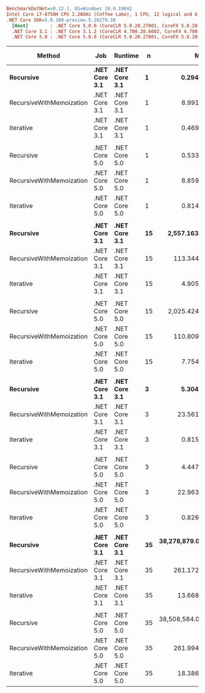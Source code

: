 ``` ini

BenchmarkDotNet=v0.12.1, OS=Windows 10.0.19042
Intel Core i7-8750H CPU 2.20GHz (Coffee Lake), 1 CPU, 12 logical and 6 physical cores
.NET Core SDK=5.0.100-preview.5.20279.10
  [Host]        : .NET Core 5.0.0 (CoreCLR 5.0.20.27801, CoreFX 5.0.20.27801), X64 RyuJIT
  .NET Core 3.1 : .NET Core 3.1.2 (CoreCLR 4.700.20.6602, CoreFX 4.700.20.6702), X64 RyuJIT
  .NET Core 5.0 : .NET Core 5.0.0 (CoreCLR 5.0.20.27801, CoreFX 5.0.20.27801), X64 RyuJIT


```
|                   Method |           Job |       Runtime |  n |               Mean |           Error |          StdDev | Ratio | RatioSD | Code Size |
|------------------------- |-------------- |-------------- |--- |-------------------:|----------------:|----------------:|------:|--------:|----------:|
|                **Recursive** | **.NET Core 3.1** | **.NET Core 3.1** |  **1** |          **0.2948 ns** |       **0.0379 ns** |       **0.0531 ns** |  **1.00** |    **0.00** |      **76 B** |
| RecursiveWithMemoization | .NET Core 3.1 | .NET Core 3.1 |  1 |          8.9911 ns |       0.1986 ns |       0.2364 ns | 31.82 |    5.68 |     274 B |
|                Iterative | .NET Core 3.1 | .NET Core 3.1 |  1 |          0.4691 ns |       0.0081 ns |       0.0068 ns |  1.69 |    0.31 |      70 B |
|                          |               |               |    |                    |                 |                 |       |         |           |
|                Recursive | .NET Core 5.0 | .NET Core 5.0 |  1 |          0.5334 ns |       0.0440 ns |       0.0672 ns |  1.00 |    0.00 |      76 B |
| RecursiveWithMemoization | .NET Core 5.0 | .NET Core 5.0 |  1 |          8.8591 ns |       0.2079 ns |       0.2776 ns | 17.02 |    2.07 |     264 B |
|                Iterative | .NET Core 5.0 | .NET Core 5.0 |  1 |          0.8141 ns |       0.0171 ns |       0.0160 ns |  1.54 |    0.22 |      70 B |
|                          |               |               |    |                    |                 |                 |       |         |           |
|                **Recursive** | **.NET Core 3.1** | **.NET Core 3.1** | **15** |      **2,557.1638 ns** |      **25.9609 ns** |      **23.0137 ns** | **1.000** |    **0.00** |      **76 B** |
| RecursiveWithMemoization | .NET Core 3.1 | .NET Core 3.1 | 15 |        113.3445 ns |       2.2904 ns |       3.4977 ns | 0.044 |    0.00 |     274 B |
|                Iterative | .NET Core 3.1 | .NET Core 3.1 | 15 |          4.9054 ns |       0.0287 ns |       0.0268 ns | 0.002 |    0.00 |      70 B |
|                          |               |               |    |                    |                 |                 |       |         |           |
|                Recursive | .NET Core 5.0 | .NET Core 5.0 | 15 |      2,025.4248 ns |      33.4135 ns |      31.2550 ns | 1.000 |    0.00 |      76 B |
| RecursiveWithMemoization | .NET Core 5.0 | .NET Core 5.0 | 15 |        110.8097 ns |       1.9084 ns |       1.6918 ns | 0.055 |    0.00 |     264 B |
|                Iterative | .NET Core 5.0 | .NET Core 5.0 | 15 |          7.7546 ns |       0.1671 ns |       0.1395 ns | 0.004 |    0.00 |      70 B |
|                          |               |               |    |                    |                 |                 |       |         |           |
|                **Recursive** | **.NET Core 3.1** | **.NET Core 3.1** |  **3** |          **5.3044 ns** |       **0.0357 ns** |       **0.0298 ns** |  **1.00** |    **0.00** |      **76 B** |
| RecursiveWithMemoization | .NET Core 3.1 | .NET Core 3.1 |  3 |         23.5613 ns |       0.4996 ns |       1.1277 ns |  4.25 |    0.10 |     274 B |
|                Iterative | .NET Core 3.1 | .NET Core 3.1 |  3 |          0.8158 ns |       0.0150 ns |       0.0133 ns |  0.15 |    0.00 |      70 B |
|                          |               |               |    |                    |                 |                 |       |         |           |
|                Recursive | .NET Core 5.0 | .NET Core 5.0 |  3 |          4.4473 ns |       0.1165 ns |       0.1341 ns |  1.00 |    0.00 |      76 B |
| RecursiveWithMemoization | .NET Core 5.0 | .NET Core 5.0 |  3 |         22.9634 ns |       0.4463 ns |       0.8048 ns |  5.16 |    0.27 |     264 B |
|                Iterative | .NET Core 5.0 | .NET Core 5.0 |  3 |          0.8268 ns |       0.0103 ns |       0.0096 ns |  0.18 |    0.01 |      70 B |
|                          |               |               |    |                    |                 |                 |       |         |           |
|                **Recursive** | **.NET Core 3.1** | **.NET Core 3.1** | **35** | **38,278,879.0816 ns** | **321,284.1644 ns** | **284,810.0432 ns** | **1.000** |    **0.00** |      **76 B** |
| RecursiveWithMemoization | .NET Core 3.1 | .NET Core 3.1 | 35 |        261.1725 ns |       3.9956 ns |       3.3365 ns | 0.000 |    0.00 |     274 B |
|                Iterative | .NET Core 3.1 | .NET Core 3.1 | 35 |         13.6680 ns |       0.0871 ns |       0.0772 ns | 0.000 |    0.00 |      70 B |
|                          |               |               |    |                    |                 |                 |       |         |           |
|                Recursive | .NET Core 5.0 | .NET Core 5.0 | 35 | 38,508,584.0659 ns | 175,720.4573 ns | 146,734.5402 ns | 1.000 |    0.00 |      76 B |
| RecursiveWithMemoization | .NET Core 5.0 | .NET Core 5.0 | 35 |        261.9942 ns |       3.5312 ns |       3.1303 ns | 0.000 |    0.00 |     264 B |
|                Iterative | .NET Core 5.0 | .NET Core 5.0 | 35 |         18.3862 ns |       0.0681 ns |       0.0637 ns | 0.000 |    0.00 |      70 B |
